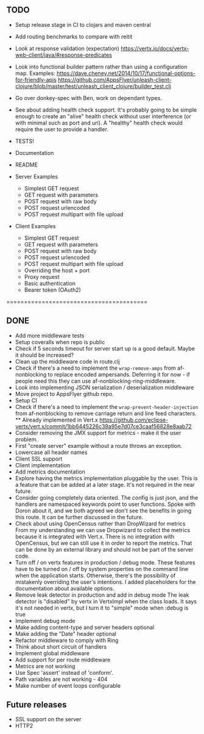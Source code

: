 
## TODO
- Setup release stage in CI to clojars and maven central  
- Add routing benchmarks to compare with reitit 
- Look at response validation (expectation)
https://vertx.io/docs/vertx-web-client/java/#response-predicates
- Look into functional builder pattern rather than using a configuration map.
Examples:
https://dave.cheney.net/2014/10/17/functional-options-for-friendly-apis
https://github.com/AppsFlyer/unleash-client-clojure/blob/master/test/unleash_client_clojure/builder_test.clj
- Go over donkey-spec with Ben, work on dependant types.  
- See about adding health check support.
It's probably going to be simple enough to create an "alive" health check
without user interference (or with minimal such as port and uri).
A "healthy" health check would require the user to provide a handler. 
- TESTS!
- Documentation
- README
- Server Examples
    - Simplest GET request
    - GET request with parameters
    - POST request with raw body
    - POST request urlencoded
    - POST request multipart with file upload

- Client Examples
    - Simplest GET request
    - GET request with parameters
    - POST request with raw body
    - POST request urlencoded
    - POST request multipart with file upload
    - Overriding the host + port
    - Proxy request
    - Basic authentication
    - Bearer token (OAuth2)


========================================

## DONE
- Add more middleware tests
- Setup coveralls when repo is public
- Check if 5 seconds timeout for server start up is a good default. Maybe it should be increased?
- Clean up the middleware code in route.clj
- Check if there's a need to implement the `wrap-remove-amps` from af-nonblocking
to replace encoded ampersands.
Deferring it for now - if people need this they can use af-nonblocking-ring-middleware.
- Look into implementing JSON serialization / deserialization middleware
- Move project to AppsFlyer github repo.
- Setup CI
- Check if there's a need to implement the `wrap-prevent-header-injection` from af-nonblocking
to remove carriage return and line feed characters. ** Already implemented in Vert.x
https://github.com/eclipse-vertx/vert.x/commit/1bb6445226c39a95e7d07ce3caaf56828e8aab72
- Consider removing the JMX support for metrics - make it the user problem.
- First "create server" example without a route throws an exception.
- Lowercase all header names
- Client SSL support
- Client implementation
- Add metrics documentation
- Explore having the metrics implementation pluggable by the user.
This is a feature that can be added at a later stage. It's not required in the near future.
- Consider going completely data oriented. The config is just json, and the handlers 
are namespaced keywords point to user functions.
Spoke with Doron about it, and we both agreed we don't see the benefits in going this route.
It can be further discussed in the future. 
- Check about using OpenCensus rather than DropWizard for metrics
From my understanding we can use Dropwizard to collect the metrics because it is 
integrated with Vert.x. There is no integration with OpenCensus, but we can still use it
in order to report the metrics. That can be done by an external library and should not be
part of the server code.
- Turn off / on vertx features in production / debug mode.
These features have to be turned on / off by system properties on the command line
when the application starts. Otherwise, there's the possibility of mistakenly overriding
the user's intentions. I added placeholders for the documentation about available options.
- Remove leak detector in production and add in debug mode
The leak detector is "disabled" by vertx in VertxImpl when the class loads.
It says it's not needed in vertx, but I turn it to "simple" mode when :debug is true  
- Implement debug mode
- Make adding content-type and server headers optional
- Make adding the "Date" header optional
- Refactor middleware to comply with Ring
- Think about short circuit of handlers
- Implement global middleware
- Add support for per route middleware 
- Metrics are not working
- Use Spec 'assert' instead of 'conform'.
- Path variables are not working - 404
- Make number of event loops configurable


## Future releases
- SSL support on the server
- HTTP2
